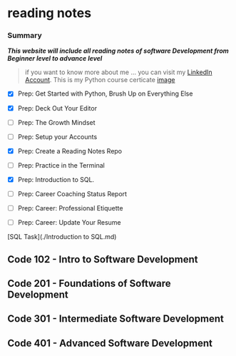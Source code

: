 # reading notes
### **Summary**
***This website will include all reading notes of software Development from Beginner level to advance level***
> if you want to know more about me ... you can visit my [LinkedIn Account](https://www.linkedin.com/in/faisal-alhawajreh/).
> This is my Python course certicate [image](./images/cert-25073180-1073.png)
- [x] Prep: Get Started with Python, Brush Up on Everything Else
- [x] Prep: Deck Out Your Editor
- [ ] Prep: The Growth Mindset
- [ ] Prep: Setup your Accounts
- [x] Prep: Create a Reading Notes Repo
- [ ] Prep: Practice in the Terminal
- [x] Prep: Introduction to SQL. 
- [ ] Prep: Career Coaching Status Report
- [ ] Prep: Career: Professional Etiquette
- [ ] Prep: Career: Update Your Resume


[SQL Task](./Introduction to SQL.md)

## Code 102 - Intro to Software Development
## Code 201 - Foundations of Software Development
## Code 301 - Intermediate Software Development
## Code 401 - Advanced Software Development

